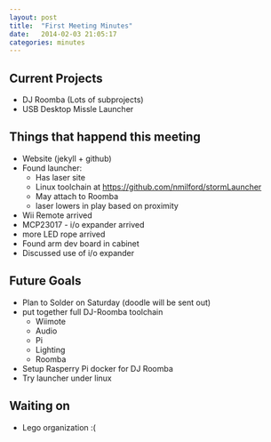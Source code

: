 ```yaml
---
layout: post
title:  "First Meeting Minutes"
date:   2014-02-03 21:05:17
categories: minutes
---
```


## Current Projects ##
- DJ Roomba (Lots of subprojects)
- USB Desktop Missle Launcher

## Things that happend this meeting ##
- Website (jekyll + github)
- Found launcher:
  - Has laser site
  - Linux toolchain at https://github.com/nmilford/stormLauncher
  - May attach to Roomba
  - laser lowers in play based on proximity
- Wii Remote arrived
- MCP23017 - i/o expander arrived
- more LED rope arrived
- Found arm dev board in cabinet
- Discussed use of i/o expander

## Future Goals ##
- Plan to Solder on Saturday (doodle will be sent out)
- put together full DJ-Roomba toolchain
  - Wiimote
  - Audio
  - Pi
  - Lighting
  - Roomba
- Setup Rasperry Pi docker for DJ Roomba
- Try launcher under linux

## Waiting on ##
- Lego organization :(

